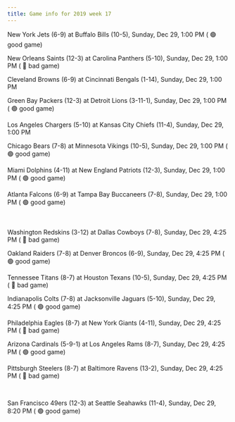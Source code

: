 ```yaml
---
title: Game info for 2019 week 17
---
```

New York Jets (6-9) at Buffalo Bills (10-5), Sunday, Dec 29, 1:00 PM (	:green_circle: good game)

New Orleans Saints (12-3) at Carolina Panthers (5-10), Sunday, Dec 29, 1:00 PM (	:red_circle: bad game)

Cleveland Browns (6-9) at Cincinnati Bengals (1-14), Sunday, Dec 29, 1:00 PM

Green Bay Packers (12-3) at Detroit Lions (3-11-1), Sunday, Dec 29, 1:00 PM (	:green_circle: good game)

Los Angeles Chargers (5-10) at Kansas City Chiefs (11-4), Sunday, Dec 29, 1:00 PM

Chicago Bears (7-8) at Minnesota Vikings (10-5), Sunday, Dec 29, 1:00 PM (	:green_circle: good game)

Miami Dolphins (4-11) at New England Patriots (12-3), Sunday, Dec 29, 1:00 PM (	:green_circle: good game)

Atlanta Falcons (6-9) at Tampa Bay Buccaneers (7-8), Sunday, Dec 29, 1:00 PM (	:green_circle: good game)


<br/>

Washington Redskins (3-12) at Dallas Cowboys (7-8), Sunday, Dec 29, 4:25 PM (	:red_circle: bad game)

Oakland Raiders (7-8) at Denver Broncos (6-9), Sunday, Dec 29, 4:25 PM (	:green_circle: good game)

Tennessee Titans (8-7) at Houston Texans (10-5), Sunday, Dec 29, 4:25 PM (	:red_circle: bad game)

Indianapolis Colts (7-8) at Jacksonville Jaguars (5-10), Sunday, Dec 29, 4:25 PM (	:green_circle: good game)

Philadelphia Eagles (8-7) at New York Giants (4-11), Sunday, Dec 29, 4:25 PM (	:red_circle: bad game)

Arizona Cardinals (5-9-1) at Los Angeles Rams (8-7), Sunday, Dec 29, 4:25 PM (	:green_circle: good game)

Pittsburgh Steelers (8-7) at Baltimore Ravens (13-2), Sunday, Dec 29, 4:25 PM (	:red_circle: bad game)


<br/>

San Francisco 49ers (12-3) at Seattle Seahawks (11-4), Sunday, Dec 29, 8:20 PM (	:green_circle: good game)

